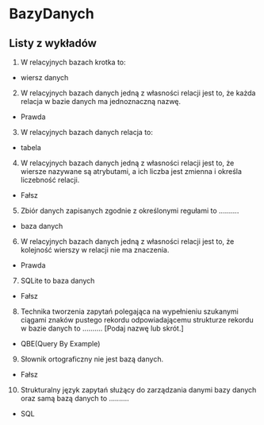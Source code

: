 # BazyDanych
## Listy z wykładów
1. W relacyjnych bazach krotka to:
*	wiersz danych
2. W relacyjnych bazach danych jedną z własności relacji jest to, że każda relacja w bazie danych ma jednoznaczną nazwę.
*	Prawda
3. W relacyjnych bazach danych relacja to:
*	tabela
4. W relacyjnych bazach danych jedną z własności relacji jest to, że wiersze nazywane są atrybutami, a ich liczba jest zmienna i określa liczebność relacji.
*	Fałsz
5. Zbiór danych zapisanych zgodnie z określonymi regułami to ..........
*	baza danych
6. W relacyjnych bazach danych jedną z własności relacji jest to, że kolejność wierszy w relacji nie ma znaczenia.
*	Prawda
7. SQLite to baza danych
*	Fałsz
8. Technika tworzenia zapytań polegająca na wypełnieniu szukanymi ciągami znaków pustego rekordu odpowiadającemu strukturze rekordu w bazie danych to .......... [Podaj nazwę lub skrót.]
*	QBE(Query By Example)
9. Słownik ortograficzny nie jest bazą danych.
*	Fałsz
10. Strukturalny język zapytań służący do zarządzania danymi bazy danych oraz samą bazą danych to ..........
*	SQL
